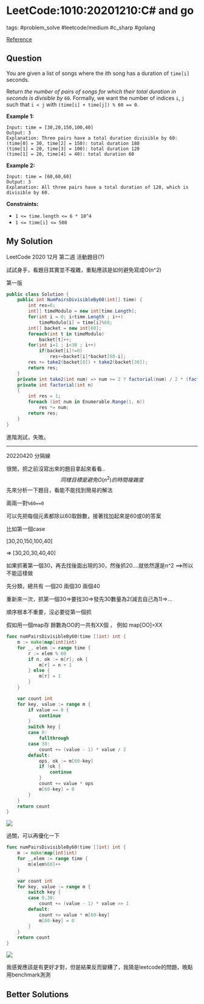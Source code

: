 # LeetCode:1010:20201210:C\# and go

tags: #problem_solve #leetcode/medium #c_sharp #golang

[Reference](https://leetcode.com/problems/pairs-of-songs-with-total-durations-divisible-by-60/)

## Question

You are given a list of songs where the ith song has a duration of `time[i]` seconds.

Return *the number of pairs of songs for which their total duration in seconds is divisible by* `60`. Formally, we want the number of indices `i`, `j` such that `i < j` with `(time[i] + time[j]) % 60 == 0`.

**Example 1:**

```
Input: time = [30,20,150,100,40]
Output: 3
Explanation: Three pairs have a total duration divisible by 60:
(time[0] = 30, time[2] = 150): total duration 180
(time[1] = 20, time[3] = 100): total duration 120
(time[1] = 20, time[4] = 40): total duration 60
```

**Example 2:**

```
Input: time = [60,60,60]
Output: 3
Explanation: All three pairs have a total duration of 120, which is divisible by 60.
```

**Constraints:**

- `1 <= time.length <= 6 * 10^4`
- `1 <= time[i] <= 500`

## My Solution

LeetCode 2020 12月 第二週 活動題目(?)

試試身手，看題目其實並不複雜，重點應該是如何避免寫成O(n^2)

第一版

```C#
public class Solution {
    public int NumPairsDivisibleBy60(int[] time) {
        int res=0;
        int[] timeModulo = new int[time.Length];
        for(int i = 0; i<time.Length ; i++)
            timeModulo[i] = time[i]%60;
        int[] backet = new int[60];
        foreach(int t in timeModulo)
            backet[t]++;
        for(int i=1 ; i<30 ; i++)
            if(backet[i]!=0)
                res+=backet[i]*backet[60-i];
        res += take2(backet[0]) + take2(backet[30]);
        return res;
    }
    private int take2(int num) => num >= 2 ? factorial(num) / 2 * (factorial(num - 2)) : 0;
    private int factorial(int n)
    {
        int res = 1;
        foreach (int num in Enumerable.Range(1, n))
            res *= num;
        return res;
    }
}
```

進階測試，失敗。

---

20220420 分隔線

很閒，把之前沒寫出來的題目拿起來看看..
$$
同樣目標是避免 O(n^{2}) 的時間複雜度
$$
先來分析一下題目，看能不能找到簡易的解法

兩兩一對`%60==0`

可以先把每個元素都除以60取餘數，接著找加起來是60或0的答案

比如第一個case

[30,20,150,100,40]

=> [30,20,30,40,40]

如果抓著第一個30，再去找後面出現的30，然後抓20....就依然還是n^2 ==>所以不能這樣做

先分類，總共有 一個20 兩個30 兩個40

重新來一次，抓第一個30=>要找30=>發先30數量為2(減去自己為1)=>...

順序根本不重要，沒必要從第一個抓

假如用一個map存 餘數為OO的一共有XX個 ， 例如 map[OO]=XX

```go
func numPairsDivisibleBy60(time []int) int {
	m := make(map[int]int)
	for _, elem := range time {
		r := elem % 60
		if n, ok := m[r]; ok {
			m[r] = n + 1
		} else {
			m[r] = 1
		}
	}

	var count int
	for key, value := range m {
		if value == 0 {
			continue
		}
		switch key {
		case 0:
			fallthrough
		case 30:
			count += (value - 1) * value / 2
		default:
			ops, ok := m[60-key]
			if !ok {
				continue
			}
			count += value * ops
			m[60-key] = 0
		}
	}
	return count
}
```

![](https://i.imgur.com/PPEXlGe.png)

過關，可以再優化一下

```go
func numPairsDivisibleBy60(time []int) int {
	m := make(map[int]int)
	for _,elem := range time {
		m[elem%60]++
	}

	var count int
	for key, value := range m {
		switch key {
		case 0,30:
			count += (value - 1) * value >> 1
		default:
			count += value * m[60-key]
			m[60-key] = 0
		}
	}
	return count
}
```

![](https://i.imgur.com/1dRJhhC.png)

我感覺應該是有更好才對，但是結果反而變糟了，我猜是leetcode的問題，晚點用benchmark測測

## Better Solutions
